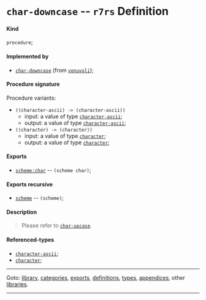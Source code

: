 

<a id='definition__r7rs__char-downcase'></a>

# `char-downcase` -- `r7rs` Definition


<a id='definition__r7rs__char-downcase__kind'></a>

#### Kind

`procedure`;


<a id='definition__r7rs__char-downcase__implemented-by'></a>

#### Implemented by

 * [`char-downcase`](../../vonuvoli/definitions/char-downcase.md#definition__vonuvoli__char-downcase) (from [`vonuvoli`](../../vonuvoli/_index.md#library__vonuvoli));


<a id='definition__r7rs__char-downcase__procedure-signature'></a>

#### Procedure signature

Procedure variants:
 * `((character-ascii) -> (character-ascii))`
   * input: a value of type [`character-ascii`](../../r7rs/types/character-ascii.md#type__r7rs__character-ascii);
   * output: a value of type [`character-ascii`](../../r7rs/types/character-ascii.md#type__r7rs__character-ascii);
 * `((character) -> (character))`
   * input: a value of type [`character`](../../r7rs/types/character.md#type__r7rs__character);
   * output: a value of type [`character`](../../r7rs/types/character.md#type__r7rs__character);


<a id='definition__r7rs__char-downcase__exports'></a>

#### Exports

 * [`scheme:char`](../../r7rs/exports/scheme_3a_char.md#export__r7rs__scheme_3a_char) -- `(scheme char)`;


<a id='definition__r7rs__char-downcase__exports-recursive'></a>

#### Exports recursive

 * [`scheme`](../../r7rs/exports/scheme.md#export__r7rs__scheme) -- `(scheme)`;


<a id='definition__r7rs__char-downcase__description'></a>

#### Description

> Please refer to [`char-upcase`](../../r7rs/definitions/char-upcase.md#definition__r7rs__char-upcase).


<a id='definition__r7rs__char-downcase__referenced-types'></a>

#### Referenced-types

 * [`character-ascii`](../../r7rs/types/character-ascii.md#type__r7rs__character-ascii);
 * [`character`](../../r7rs/types/character.md#type__r7rs__character);

----

Goto: [library](../../r7rs/_index.md#library__r7rs), [categories](../../r7rs/categories/_index.md#toc__r7rs__categories), [exports](../../r7rs/exports/_index.md#toc__r7rs__exports), [definitions](../../r7rs/definitions/_index.md#toc__r7rs__definitions), [types](../../r7rs/types/_index.md#toc__r7rs__types), [appendices](../../r7rs/appendices/_index.md#toc__r7rs__appendices), other [libraries](../../_libraries.md#toc__libraries).

----

